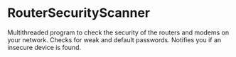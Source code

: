 # RouterSecurityScanner
Multithreaded program to check the security of the routers and modems on your network. Checks for weak and default passwords. Notifies you if an insecure device is found.
